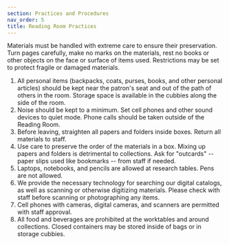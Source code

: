 ```yaml
---
section: Practices and Procedures
nav_order: 5
title: Reading Room Practices
---
```


Materials must be handled with extreme care to ensure their preservation. Turn pages carefully, make no marks on the materials, rest no books or other objects on the face or surface of items used. Restrictions may be set to protect fragile or damaged materials. 

1. All personal items (backpacks, coats, purses, books, and other personal articles) should be kept near the patron's seat and out of the path of others in the room. Storage space is available in the cubbies along the side of the room. 
2. Noise should be kept to a minimum. Set cell phones and other sound devices to quiet mode. Phone calls should be taken outside of the Reading Room.  
3. Before leaving, straighten all papers and folders inside boxes. Return all materials to staff.  
4. Use care to preserve the order of the materials in a box. Mixing up papers and folders is detrimental to collections. Ask for "outcards" -- paper slips used like bookmarks -- from staff if needed.  
5. Laptops, notebooks, and pencils are allowed at research tables. Pens are not allowed. 
6. We provide the necessary technology for searching our digital catalogs, as well as scanning or otherwise digitizing materials. Please check with staff before scanning or photographing any items. 
7. Cell phones with cameras, digital cameras, and scanners are permitted with staff approval. 
8. All food and beverages are prohibited at the worktables and around collections. Closed containers may be stored inside of bags or in storage cubbies. 